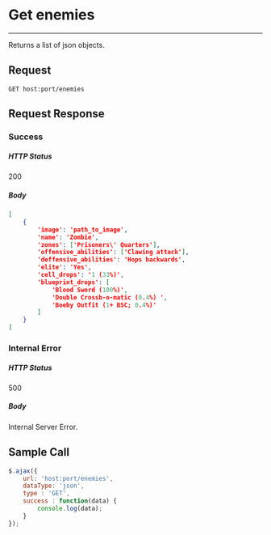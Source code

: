 # Get enemies
---

Returns a list of json objects.

## Request

`GET host:port/enemies`

## Request Response

### Success

##### HTTP Status

200

##### Body

```json
[
    {
        'image': 'path_to_image',
        'name': 'Zombie',
        'zones': ['Prisoners\' Quarters'],
        'offensive_abilities': ['Clawing attack'],
        'deffensive_abilities': 'Hops backwards',
        'elite': 'Yes',
        'cell_drops': '1 (33%)',
        'blueprint_drops': [
            'Blood Sword (100%)',
            'Double Crossb-o-matic (0.4%) ',
            'Boeby Outfit (1+ BSC; 0.4%)'
        ]
    }
]
```

### Internal Error

##### HTTP Status

500

##### Body

Internal Server Error.

## Sample Call

```javascript
$.ajax({
    url: 'host:port/enemies',
    dataType: 'json',
    type : 'GET',
    success : function(data) {
        console.log(data);
    }
});
```
